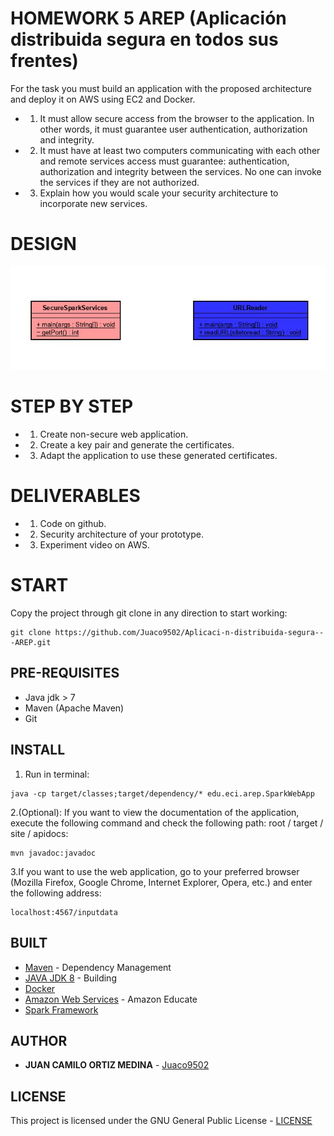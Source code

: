 # HOMEWORK 5 AREP (Aplicación distribuida segura en todos sus frentes)


For the task you must build an application with the proposed architecture and deploy it on AWS using EC2 and Docker.

* 1. It must allow secure access from the browser to the application. In other words, it must guarantee user authentication, authorization and integrity.
* 2. It must have at least two computers communicating with each other and remote services access must guarantee: authentication, authorization and integrity between the services. No one can invoke the services if they are not authorized.
* 3. Explain how you would scale your security architecture to incorporate new services.

# DESIGN

![1](img/1.JPG)

# STEP BY STEP

* 1. Create non-secure web application.
* 2. Create a key pair and generate the certificates.
* 3. Adapt the application to use these generated certificates.

# DELIVERABLES

* 1. Code on github.
* 2. Security architecture of your prototype.
* 3. Experiment video on AWS.

# START

Copy the project through git clone in any direction to start working:
```
git clone https://github.com/Juaco9502/Aplicaci-n-distribuida-segura---AREP.git
```

## PRE-REQUISITES

* Java jdk > 7
* Maven (Apache Maven)
* Git

## INSTALL

1. Run in terminal:

```
java -cp target/classes;target/dependency/* edu.eci.arep.SparkWebApp
```

2.(Optional):
If you want to view the documentation of the application, execute the following command and check the following path: root / target / site / apidocs:

```
mvn javadoc:javadoc
```

3.If you want to use the web application, go to your preferred browser (Mozilla Firefox, Google Chrome, Internet Explorer, Opera, etc.) and enter the following address:

```
localhost:4567/inputdata
```

## BUILT

* [Maven](https://maven.apache.org/) - Dependency Management
* [JAVA JDK 8](http://www.oracle.com/technetwork/java/javase/overview/index.html) - Building
* [Docker](https://www.docker.com/)
* [Amazon Web Services](https://aws.amazon.com/es/education/awseducate/) - Amazon Educate
* [Spark Framework](http://sparkjava.com/)


## AUTHOR

* **JUAN CAMILO ORTIZ MEDINA** - [Juaco9502](https://github.com/juaco9502)


## LICENSE

This project is licensed under the GNU General Public License - [LICENSE](LICENSE) 